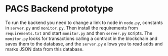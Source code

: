 # PACS Backend prototype

To run the backend you need to change a link to node in `node.py`, constants in `server.py` and `monitor.py`. 
Then install the requirements from `requirements.txt` and start `monitor.py` and then `server.py` scripts.
The `monitor.py` looks for transactions calling a contract in the blockchain and saves them to the database, and the `server.py` allows you to read adds and marks JSON data from this database.
